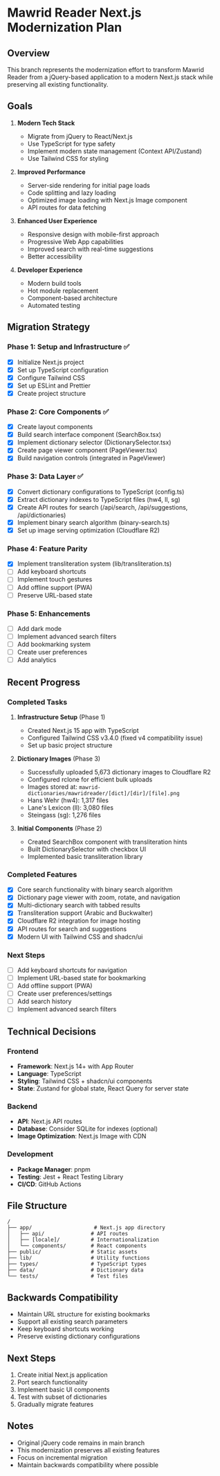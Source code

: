 # Mawrid Reader Next.js Modernization Plan

## Overview

This branch represents the modernization effort to transform Mawrid Reader from a jQuery-based application to a modern Next.js stack while preserving all existing functionality.

## Goals

1. **Modern Tech Stack**
   - Migrate from jQuery to React/Next.js
   - Use TypeScript for type safety
   - Implement modern state management (Context API/Zustand)
   - Use Tailwind CSS for styling

2. **Improved Performance**
   - Server-side rendering for initial page loads
   - Code splitting and lazy loading
   - Optimized image loading with Next.js Image component
   - API routes for data fetching

3. **Enhanced User Experience**
   - Responsive design with mobile-first approach
   - Progressive Web App capabilities
   - Improved search with real-time suggestions
   - Better accessibility

4. **Developer Experience**
   - Modern build tools
   - Hot module replacement
   - Component-based architecture
   - Automated testing

## Migration Strategy

### Phase 1: Setup and Infrastructure ✅
- [x] Initialize Next.js project
- [x] Set up TypeScript configuration
- [x] Configure Tailwind CSS
- [x] Set up ESLint and Prettier
- [x] Create project structure

### Phase 2: Core Components ✅
- [x] Create layout components
- [x] Build search interface component (SearchBox.tsx)
- [x] Implement dictionary selector (DictionarySelector.tsx)
- [x] Create page viewer component (PageViewer.tsx)
- [x] Build navigation controls (integrated in PageViewer)

### Phase 3: Data Layer ✅
- [x] Convert dictionary configurations to TypeScript (config.ts)
- [x] Extract dictionary indexes to TypeScript files (hw4, ll, sg)
- [x] Create API routes for search (/api/search, /api/suggestions, /api/dictionaries)
- [x] Implement binary search algorithm (binary-search.ts)
- [x] Set up image serving optimization (Cloudflare R2)

### Phase 4: Feature Parity
- [x] Implement transliteration system (lib/transliteration.ts)
- [ ] Add keyboard shortcuts
- [ ] Implement touch gestures
- [ ] Add offline support (PWA)
- [ ] Preserve URL-based state

### Phase 5: Enhancements
- [ ] Add dark mode
- [ ] Implement advanced search filters
- [ ] Add bookmarking system
- [ ] Create user preferences
- [ ] Add analytics

## Recent Progress

### Completed Tasks
1. **Infrastructure Setup** (Phase 1)
   - Created Next.js 15 app with TypeScript
   - Configured Tailwind CSS v3.4.0 (fixed v4 compatibility issue)
   - Set up basic project structure

2. **Dictionary Images** (Phase 3)
   - Successfully uploaded 5,673 dictionary images to Cloudflare R2
   - Configured rclone for efficient bulk uploads
   - Images stored at: `mawrid-dictionaries/mawridreader/[dict]/[dir]/[file].png`
   - Hans Wehr (hw4): 1,317 files
   - Lane's Lexicon (ll): 3,080 files
   - Steingass (sg): 1,276 files

3. **Initial Components** (Phase 2)
   - Created SearchBox component with transliteration hints
   - Built DictionarySelector with checkbox UI
   - Implemented basic transliteration library

### Completed Features
- [x] Core search functionality with binary search algorithm
- [x] Dictionary page viewer with zoom, rotate, and navigation
- [x] Multi-dictionary search with tabbed results
- [x] Transliteration support (Arabic and Buckwalter)
- [x] Cloudflare R2 integration for image hosting
- [x] API routes for search and suggestions
- [x] Modern UI with Tailwind CSS and shadcn/ui

### Next Steps
- [ ] Add keyboard shortcuts for navigation
- [ ] Implement URL-based state for bookmarking
- [ ] Add offline support (PWA)
- [ ] Create user preferences/settings
- [ ] Add search history
- [ ] Implement advanced search filters

## Technical Decisions

### Frontend
- **Framework**: Next.js 14+ with App Router
- **Language**: TypeScript
- **Styling**: Tailwind CSS + shadcn/ui components
- **State**: Zustand for global state, React Query for server state

### Backend
- **API**: Next.js API routes
- **Database**: Consider SQLite for indexes (optional)
- **Image Optimization**: Next.js Image with CDN

### Development
- **Package Manager**: pnpm
- **Testing**: Jest + React Testing Library
- **CI/CD**: GitHub Actions

## File Structure
```
/
├── app/                    # Next.js app directory
│   ├── api/               # API routes
│   ├── [locale]/          # Internationalization
│   └── components/        # React components
├── public/                # Static assets
├── lib/                   # Utility functions
├── types/                 # TypeScript types
├── data/                  # Dictionary data
└── tests/                 # Test files
```

## Backwards Compatibility

- Maintain URL structure for existing bookmarks
- Support all existing search parameters
- Keep keyboard shortcuts working
- Preserve existing dictionary configurations

## Next Steps

1. Create initial Next.js application
2. Port search functionality
3. Implement basic UI components
4. Test with subset of dictionaries
5. Gradually migrate features

## Notes

- Original jQuery code remains in main branch
- This modernization preserves all existing features
- Focus on incremental migration
- Maintain backwards compatibility where possible